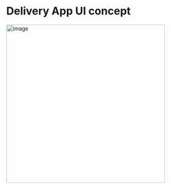 # Delivery App UI concept

<img width="421" alt="image" src="https://github.com/YazanGhunaim/swift/assets/87646431/677052da-4ff3-42f0-9c88-269239bc0b06">
